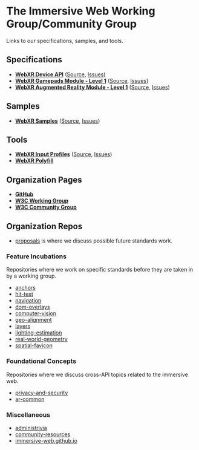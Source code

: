 The Immersive Web Working Group/Community Group
=================================================

Links to our specifications, samples, and tools.

Specifications
--------------
  - [**WebXR Device API**](https://immersive-web.github.io/webxr/) ([Source](https://github.com/immersive-web/webxr), [Issues](https://github.com/immersive-web/webxr/issues))
  - [**WebXR Gamepads Module - Level 1**](https://immersive-web.github.io/webxr-gamepads-module/) ([Source](https://github.com/immersive-web/webxr-gamepads-module), [Issues](https://github.com/immersive-web/webxr-gamepad-module/issues))
  - [**WebXR Augmented Reality Module - Level 1**](https://immersive-web.github.io/webxr-ar-module/) ([Source](https://github.com/immersive-web/webxr-ar-module), [Issues](https://github.com/immersive-web/webxr-ar-module/issues))

Samples
-------
  - [**WebXR Samples**](https://immersive-web.github.io/webxr-samples/) ([Source](https://github.com/immersive-web/webxr-samples), [Issues](https://github.com/immersive-web/webxr-samples/issues))

Tools
-----
  - [**WebXR Input Profiles**](https://immersive-web.github.io/webxr-input-profiles/) ([Source](https://github.com/immersive-web/webxr-input-profiles), [Issues](https://github.com/immersive-web/webxr-input-profiles/issues))
  - [**WebXR Polyfill**](https://github.com/immersive-web/webxr-polyfill)

Organization Pages
------------------
  - [**GitHub**](https://github.com/immersive-web)
  - [**W3C Working Group**](https://www.w3.org/immersive-web/)
  - [**W3C Community Group**](https://www.w3.org/community/immersive-web/)

Organization Repos
------------------

- [proposals](https://github.com/immersive-web/proposals) is where we discuss possible future standards work.

### Feature Incubations

Repositories where we work on specific standards before they are taken in by a working group.

- [anchors](https://github.com/immersive-web/anchors)
- [hit-test](https://github.com/immersive-web/hit-test)
- [navigation](https://github.com/immersive-web/navigation)
- [dom-overlays](https://github.com/immersive-web/dom-overlays)
- [computer-vision](https://github.com/immersive-web/computer-vision)
- [geo-alignment](https://github.com/immersive-web/geo-alignment)
- [layers](https://github.com/immersive-web/layers)
- [lighting-estimation](https://github.com/immersive-web/lighting-estimation)
- [real-world-geometry](https://github.com/immersive-web/real-world-geometry)
- [spatial-favicon](https://github.com/immersive-web/spatial-favicons)

### Foundational Concepts

Repositories where we discuss cross-API topics related to the immersive web.

- [privacy-and-security](https://github.com/immersive-web/privacy-and-security)
- [ar-common](https://github.com/immersive-web/ar-common)

### Miscellaneous

- [administrivia](https://github.com/immersive-web/administrivia)
- [community-resources](https://github.com/immersive-web/community-resources)
- [immersive-web.github.io](https://github.com/immersive-web/immersive-web.github.io)

